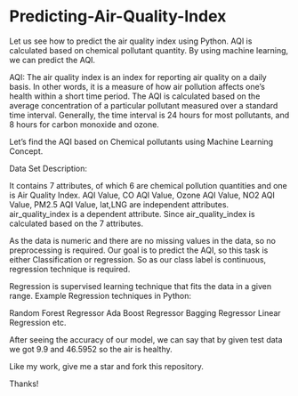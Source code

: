 # Predicting-Air-Quality-Index

Let us see how to predict the air quality index using Python. AQI is calculated based on chemical pollutant quantity. By using machine learning, we can predict the AQI.

AQI: The air quality index is an index for reporting air quality on a daily basis.  In other words, it is a measure of how air pollution affects one’s health within a short time period. The AQI is calculated based on the average concentration of a particular pollutant measured over a standard time interval. Generally, the time interval is 24 hours for most pollutants, and 8 hours for carbon monoxide and ozone.

Let’s find the AQI based on Chemical pollutants using Machine Learning Concept. 

Data Set Description:

It contains 7 attributes, of which 6 are chemical pollution quantities and one is Air Quality Index. AQI Value, CO AQI Value, Ozone AQI Value, NO2 AQI Value, PM2.5 AQI Value, lat,LNG are independent attributes. air_quality_index is a dependent attribute. Since air_quality_index is calculated based on the 7 attributes.

As the data is numeric and there are no missing values in the data, so no preprocessing is required. Our goal is to predict the AQI, so this task is either Classification or regression. So as our class label is continuous, regression technique is required.

Regression is supervised learning technique that fits the data in a given range. Example Regression techniques in Python:

Random Forest Regressor
Ada Boost Regressor
Bagging Regressor
Linear Regression etc.

After seeing the accuracy of our model, we can say that by given test data we got 9.9 and 46.5952 so the air is healthy.

Like my work, give me a star and fork this repository.

Thanks!
